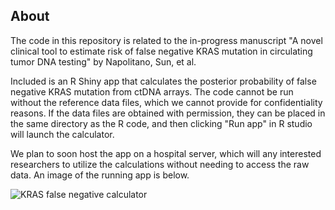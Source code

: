 ## About

The code in this repository is related to the in-progress manuscript "A novel clinical tool to estimate risk of false negative KRAS mutation in circulating tumor DNA testing" by Napolitano, Sun, et al.

Included is an R Shiny app that calculates the posterior probability of false negative KRAS mutation from ctDNA arrays. The code cannot be run without the reference data files, which we cannot provide for confidentiality reasons. If the data files are obtained with permission, they can be placed in the same directory as the R code, and then clicking "Run app" in R studio will launch the calculator.

We plan to soon host the app on a hospital server, which will any interested researchers to utilize the calculations without needing to access the raw data. An image of the running app is below.

![KRAS false negative calculator](Figures/screenshot.png)




